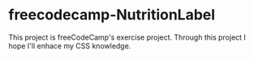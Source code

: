 # freecodecamp-NutritionLabel


This project is freeCodeCamp's exercise project. Through this project I hope I'll enhace my CSS knowledge.